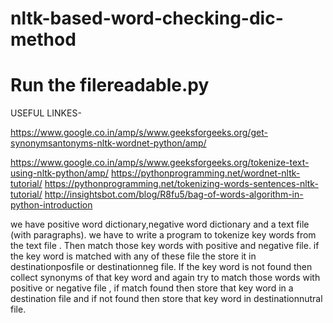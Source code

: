 # nltk-based-word-checking-dic-method

# Run the filereadable.py
USEFUL LINKES- 


https://www.google.co.in/amp/s/www.geeksforgeeks.org/get-synonymsantonyms-nltk-wordnet-python/amp/

https://www.google.co.in/amp/s/www.geeksforgeeks.org/tokenize-text-using-nltk-python/amp/
https://pythonprogramming.net/wordnet-nltk-tutorial/
https://pythonprogramming.net/tokenizing-words-sentences-nltk-tutorial/
http://insightsbot.com/blog/R8fu5/bag-of-words-algorithm-in-python-introduction


we have positive word dictionary,negative word dictionary and a text file (with paragraphs). we have to write a program to tokenize key words from the text file . Then match those key words with positive and negative file. if the key word is matched with any of these file the store it in destinationposfile or destinationneg file. If the key word is not found then collect synonyms of that key word and again try to match those words with positive or negative file , if match found then store that key word in a destination file and if not found then store that key word in destinationnutral file.

